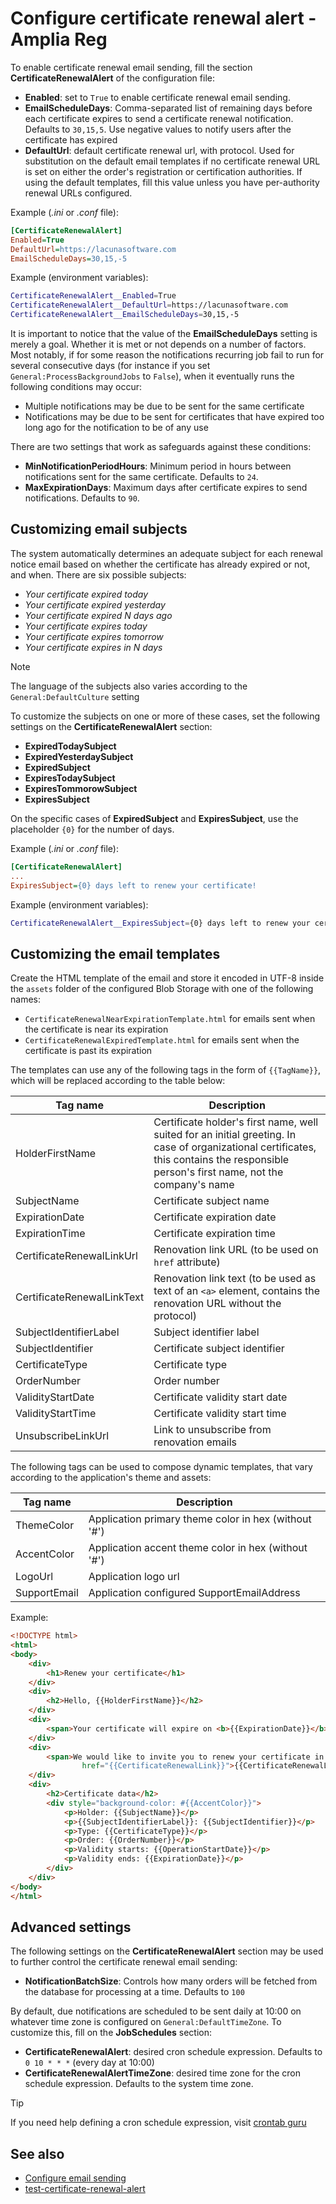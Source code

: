 # Configure certificate renewal alert - Amplia Reg

To enable certificate renewal email sending, fill the section **CertificateRenewalAlert** of the configuration file:

* **Enabled**: set to `True` to enable certificate renewal email sending.
* **EmailScheduleDays**: Comma-separated list of remaining days before each certificate expires to send a certificate renewal notification. Defaults to `30,15,5`. Use negative values to notify users after the certificate has expired
* **DefaultUrl**: default certificate renewal url, with protocol. Used for substitution on the default email templates if no certificate renewal URL is set on either the order's registration or certification authorities. If using the default templates, fill this value unless you have per-authority renewal URLs configured.

Example (*.ini* or *.conf* file):

```ini
[CertificateRenewalAlert]
Enabled=True
DefaultUrl=https://lacunasoftware.com
EmailScheduleDays=30,15,-5
```

Example (environment variables):

```sh
CertificateRenewalAlert__Enabled=True
CertificateRenewalAlert__DefaultUrl=https://lacunasoftware.com
CertificateRenewalAlert__EmailScheduleDays=30,15,-5
```

It is important to notice that the value of the **EmailScheduleDays** setting is merely a goal. Whether it is met or not depends on a number of factors. Most notably, if for some reason the
notifications recurring job fail to run for several consecutive days (for instance if you set `General:ProcessBackgroundJobs` to `False`), when it eventually runs the following conditions may
occur:

* Multiple notifications may be due to be sent for the same certificate
* Notifications may be due to be sent for certificates that have expired too long ago for the notification to be of any use

There are two settings that work as safeguards against these conditions:

* **MinNotificationPeriodHours**: Minimum period in hours between notifications sent for the same certificate. Defaults to `24`.
* **MaxExpirationDays**: Maximum days after certificate expires to send notifications. Defaults to `90`.

## Customizing email subjects

The system automatically determines an adequate subject for each renewal notice email based on whether the certificate has already expired or not, and when. There are six
possible subjects:

* *Your certificate expired today*
* *Your certificate expired yesterday*
* *Your certificate expired N days ago*
* *Your certificate expires today*
* *Your certificate expires tomorrow*
* *Your certificate expires in N days*

> [!NOTE]
> The language of the subjects also varies according to the `General:DefaultCulture` setting

To customize the subjects on one or more of these cases, set the following settings on the **CertificateRenewalAlert** section:

* **ExpiredTodaySubject**
* **ExpiredYesterdaySubject**
* **ExpiredSubject**
* **ExpiresTodaySubject**
* **ExpiresTommorowSubject**
* **ExpiresSubject**

On the specific cases of **ExpiredSubject** and **ExpiresSubject**, use the placeholder `{0}` for the number of days.

Example (*.ini* or *.conf* file):

```ini
[CertificateRenewalAlert]
...
ExpiresSubject={0} days left to renew your certificate!
```

Example (environment variables):

```sh
CertificateRenewalAlert__ExpiresSubject={0} days left to renew your certificate!
```

## Customizing the email templates

Create the HTML template of the email and store it encoded in UTF-8 inside the `assets` folder of the configured Blob Storage with one of the following names:

* `CertificateRenewalNearExpirationTemplate.html` for emails sent when the certificate is near its expiration
* `CertificateRenewalExpiredTemplate.html` for emails sent when the certificate is past its expiration

The templates can use any of the following tags in the form of `{{TagName}}`, which will be replaced according to the table below:

Tag name                       | Description
------------------------------ | -----------
HolderFirstName                | Certificate holder's first name, well suited for an initial greeting. In case of organizational certificates, this contains the responsible person's first name, not the company's name
SubjectName                    | Certificate subject name
ExpirationDate                 | Certificate expiration date
ExpirationTime                 | Certificate expiration time
CertificateRenewalLinkUrl      | Renovation link URL (to be used on `href` attribute)
CertificateRenewalLinkText     | Renovation link text (to be used as text of an `<a>` element, contains the renovation URL without the protocol)
SubjectIdentifierLabel         | Subject identifier label
SubjectIdentifier              | Certificate subject identifier
CertificateType                | Certificate type
OrderNumber                    | Order number
ValidityStartDate              | Certificate validity start date
ValidityStartTime              | Certificate validity start time
UnsubscribeLinkUrl             | Link to unsubscribe from renovation emails

The following tags can be used to compose dynamic templates, that vary according to the application's theme and assets:

Tag name               | Description
---------------------- | -----------
ThemeColor             | Application primary theme color in hex (without '#')
AccentColor            | Application accent theme color in hex (without '#')
LogoUrl                | Application logo url
SupportEmail           | Application configured SupportEmailAddress

Example:

```html
<!DOCTYPE html>
<html>
<body>
    <div>
        <h1>Renew your certificate</h1>
    </div>
    <div>
        <h2>Hello, {{HolderFirstName}}</h2>
    </div>
    <div>
        <span>Your certificate will expire on <b>{{ExpirationDate}}</b> at <b>{{ExpirationTime}}</b></span>
    </div>
    <div>
        <span>We would like to invite you to renew your certificate in <a target="_blank"
                href="{{CertificateRenewalLink}}">{{CertificateRenewalLinkText}}</a></span>
    </div>
    <div>
        <h2>Certificate data</h2>
        <div style="background-color: #{{AccentColor}}">
            <p>Holder: {{SubjectName}}</p>
            <p>{{SubjectIdentifierLabel}}: {{SubjectIdentifier}}</p>
            <p>Type: {{CertificateType}}</p>
            <p>Order: {{OrderNumber}}</p>
            <p>Validity starts: {{OperationStartDate}}</p>
            <p>Validity ends: {{ExpirationDate}}</p>
        </div>
    </div>
</body>
</html>
```

## Advanced settings

The following settings on the **CertificateRenewalAlert** section may be used to further control the certificate renewal email sending:

* **NotificationBatchSize**: Controls how many orders will be fetched from the database for processing at a time. Defaults to `100`

By default, due notifications are scheduled to be sent daily at 10:00 on whatever time zone is configured on `General:DefaultTimeZone`.
To customize this, fill on the **JobSchedules** section:

* **CertificateRenewalAlert**: desired cron schedule expression. Defaults to `0 10 * * *` (every day at 10:00)
* **CertificateRenewalAlertTimeZone**: desired time zone for the cron schedule expression. Defaults to the system time zone.

> [!TIP]
> If you need help defining a cron schedule expression, visit [crontab guru](https://crontab.guru/)

## See also

* [Configure email sending](configure-email.md)
* [test-certificate-renewal-alert](tool/test-certificate-renewal-alert.md)
